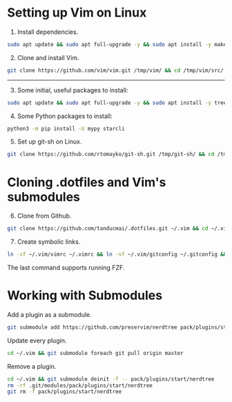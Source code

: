 # Setting up Vim on Linux

1. Install dependencies.

```bash
sudo apt update && sudo apt full-upgrade -y && sudo apt install -y make build-essential libncurses5-dev git
```

2. Clone and install Vim.

```bash
git clone https://github.com/vim/vim.git /tmp/vim/ && cd /tmp/vim/src/ && make && sudo make install && cd /tmp/ && rm -rf vim/ && cd
```

---

3. Some initial, useful packages to install:

```bash
sudo apt update && sudo apt full-upgrade -y && sudo apt install -y tree figlet hugo fzf python3 python3-pip python3-autopep8 python3-pytest pandoc texlive-latex-extra sqlformat python3-q-text-as-data net-tools ipcalc vsftpd nethogs nmap aircrack-ng fd-find mlocate
```

4. Some Python packages to install:

```bash
python3 -m pip install -U mypy starcli
```

5. Set up git-sh on Linux.

```bash
git clone https://github.com/rtomayko/git-sh.git /tmp/git-sh/ && cd /tmp/git-sh/ && make && sudo make install && cd /tmp/ && rm -rf git-sh/ && cd
```

# Cloning .dotfiles and Vim's submodules

6. Clone from Github.

```bash
git clone https://github.com/tanducmai/.dotfiles.git ~/.vim && cd ~/.vim && git submodule update --init --recursive --remote
```

7. Create symbolic links.

```bash
ln -sf ~/.vim/vimrc ~/.vimrc && ln -sf ~/.vim/gitconfig ~/.gitconfig && ln -sf ~/.vim/bashrc ~/.bashrc && ln -s $(which fdfind) ~/.local/bin/fd
```

The last command supports running FZF.

# Working with Submodules

Add a plugin as a submodule.

```bash
git submodule add https://github.com/preservim/nerdtree pack/plugins/start/nerdtree
```

Update every plugin.

```bash
cd ~/.vim && git submodule foreach git pull origin master
```

Remove a plugin.

```bash
cd ~/.vim && git submodule deinit -f -- pack/plugins/start/nerdtree
rm -rf .git/modules/pack/plugins/start/nerdtree
git rm -f pack/plugins/start/nerdtree
```
